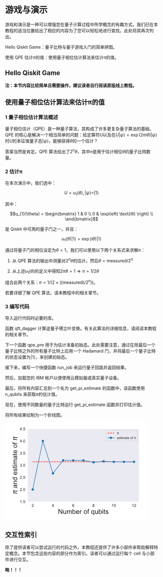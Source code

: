游戏与演示
==========

游戏和演示是一种可以增强您在量子计算过程中所学概念的有趣方式。我们已在本教程的适当位置给出了相应的内容为了您可以轻松地进行查找，此处将其再次列出。

Hello Qiskit Game：量子比特与量子游戏入门的简单拼图。

使用 QPE 估计$\pi$的值：使用量子相位估计算法来估计$\pi$的值。

Hello Qiskit Game
-----------------

**注：本节内容比较简单且需要操作，建议读者自行阅读原版线上教程。**

使用量子相位估计算法来估计$\mathbf{\pi}$的值
--------------------------------------------

### 1 量子相位估计算法概述

量子相位估计（QPE）是一种量子算法，其构成了许多更复杂量子算法的基础。QPE 的核心是解决一个相当简单的问题：给定算符$U$以及在$U|\psi\rangle = \exp(2\pi i\theta)|\psi\rangle$时$U$的本征值量子态$|\psi\rangle$，能够获得$\theta$的一个估计？

答案当然是肯定。QPE 算法给出了$2^{n}\theta$，其中$n$是用于估计相位$\theta$的量子比特数量。

### 2 估计$\mathbf{\pi}$

在本次演示中，我们选中：

$$U = u_{1}(\theta),|\psi\rangle = |1\rangle$$

其中：

$$u_{1}(\theta) = \begin{bmatrix}
1 & 0 \\
0 & \exp\left( \text{iθ} \right) \\
\end{bmatrix}$$

是 Qiskit 中可用的量子门之一，并且：

$$u_{1}(\theta)|1\rangle = \exp(i\theta)|1\rangle$$

通过将量子门的相位设定为$\theta = 1$，我们可以使用以下两个关系式来求解$\pi$：

1.  从 QPE 算法的输出中测量对$2^{n}\theta$的估计。然后$\theta = \text{measured}/2^{n}$

2.  从上述$u_{1}(\theta)$的定义中得知$2\pi\theta = 1 \Rightarrow \pi = 1/2\theta$

组合此两个关系：$\pi = 1/(2 \times (\text{(measured)}/2^{n}))$。

若要详细了解 QPE 算法，请本教程中的相关章节。

### 3 编写代码

导入运行代码时必要的库。

函数 qft_dagger 计算逆量子傅立叶变换。有关此算法的详细信息，请阅读本教程的相关章节。

下一个函数 qpe_pre 用于为估计准备初始态。此处需要注意，通过在除最后一个量子比特之外的所有量子比特上应用一个 Hadamard 门，并将最后一个量子比特的状态设置为$|1\rangle$，来创建初始态。

接下来，编写一个快捷函数 run_job 来运行量子回路并返回结果。

然后，加载您的 IBM 帐户以便使用云模拟器或真实量子设备。

最后，将所有内容汇总到一个名为 get_pi_estimate 的函数中，该函数使用 n_qubits 来获取$\pi$的估计值。

现在，使用不同数量的量子比特运行 get_pi_estimate 函数并打印估计值。

将所有结果绘制为一个折线图。

![](img/media/image361.png)

交互性索引
----------

除了提供读者可以尝试运行的代码之外，本教程还提供了许多小部件来帮助解释特定概念。本节包含这些内容的部分作为索引。读者可以通过运行每个 cell 与小部件进行交互。

**略！！！**
